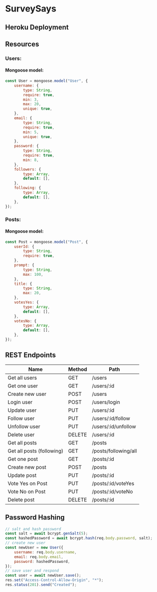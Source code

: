 # SurveySays

## Heroku Deployment

## Resources

### Users:

#### Mongoose model:

```js
const User = mongoose.model("User", {
	username: {
		type: String,
		require: true,
		min: 3,
		max: 20,
		unique: true,
	},
	email: {
		type: String,
		require: true,
		min: 5,
		unique: true,
	},
	password: {
		type: String,
		require: true,
		min: 8,
	},
	followers: {
		type: Array,
		default: [],
	},
	following: {
		type: Array,
		default: [],
	},
});
```

### Posts:

#### Mongoose model:

```js
const Post = mongoose.model("Post", {
	userId: {
		type: String,
		require: true,
	},
	prompt: {
		type: String,
		max: 100,
	},
	title: {
		type: String,
		max: 20,
	},
	votesYes: {
		type: Array,
		default: [],
	},
	votesNo: {
		type: Array,
		default: [],
	},
});
```

## REST Endpoints

| Name                      | Method | Path                 |
| ------------------------- | ------ | -------------------- |
| Get all users             | GET    | /users               |
| Get one user              | GET    | /users/:id           |
| Create new user           | POST   | /users               |
| Login user                | POST   | /users/login         |
| Update user               | PUT    | /users/:id           |
| Follow user               | PUT    | /users/:id/follow    |
| Unfollow user             | PUT    | /users/:id/unfollow  |
| Delete user               | DELETE | /users/:id           |
| Get all posts             | GET    | /posts               |
| Get all posts (following) | GET    | /posts/following/all |
| Get one post              | GET    | /posts/:id           |
| Create new post           | POST   | /posts               |
| Update post               | PUT    | /posts/:id           |
| Vote Yes on Post          | PUT    | /posts/:id/voteYes   |
| Vote No on Post           | PUT    | /posts/:id/voteNo    |
| Delete post               | DELETE | /posts/:id           |

## Password Hashing

```js
// salt and hash password
const salt = await bcrypt.genSalt(5);
const hashedPassword = await bcrypt.hash(req.body.password, salt);
// create new user
const newUser = new User({
	username: req.body.username,
	email: req.body.email,
	password: hashedPassword,
});
// save user and respond
const user = await newUser.save();
res.set("Access-Control-Allow-Origin", "*");
res.status(201).send("Created");
```
